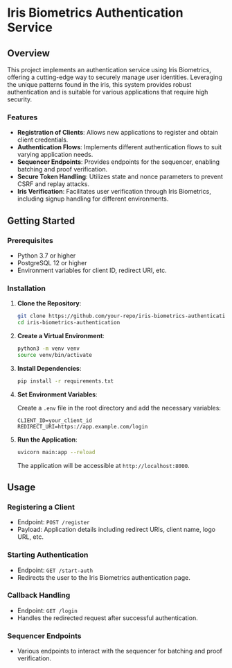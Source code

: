 # Iris Biometrics Authentication Service

## Overview

This project implements an authentication service using Iris Biometrics, offering a cutting-edge way to securely manage user identities. Leveraging the unique patterns found in the iris, this system provides robust authentication and is suitable for various applications that require high security.

### Features

- **Registration of Clients**: Allows new applications to register and obtain client credentials.
- **Authentication Flows**: Implements different authentication flows to suit varying application needs.
- **Sequencer Endpoints**: Provides endpoints for the sequencer, enabling batching and proof verification.
- **Secure Token Handling**: Utilizes state and nonce parameters to prevent CSRF and replay attacks.
- **Iris Verification**: Facilitates user verification through Iris Biometrics, including signup handling for different environments.

## Getting Started

### Prerequisites

- Python 3.7 or higher
- PostgreSQL 12 or higher
- Environment variables for client ID, redirect URI, etc.

### Installation

1. **Clone the Repository**:

   ```bash
   git clone https://github.com/your-repo/iris-biometrics-authentication.git
   cd iris-biometrics-authentication
   ```

2. **Create a Virtual Environment**:

   ```bash
   python3 -m venv venv
   source venv/bin/activate
   ```

3. **Install Dependencies**:

   ```bash
   pip install -r requirements.txt
   ```

4. **Set Environment Variables**:

   Create a `.env` file in the root directory and add the necessary variables:

   ```env
   CLIENT_ID=your_client_id
   REDIRECT_URI=https://app.example.com/login
   ```

5. **Run the Application**:

   ```bash
   uvicorn main:app --reload
   ```

   The application will be accessible at `http://localhost:8000`.

## Usage

### Registering a Client

- Endpoint: `POST /register`
- Payload: Application details including redirect URIs, client name, logo URL, etc.

### Starting Authentication

- Endpoint: `GET /start-auth`
- Redirects the user to the Iris Biometrics authentication page.

### Callback Handling

- Endpoint: `GET /login`
- Handles the redirected request after successful authentication.

### Sequencer Endpoints

- Various endpoints to interact with the sequencer for batching and proof verification.

